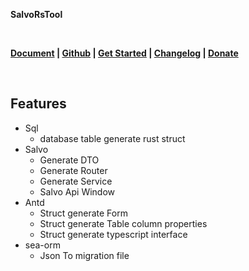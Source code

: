 <p><b>SalvoRsTool</b></p>
<br/>
<p>
    <b>
        <a href="https://mdddj.github.io/SalvoRsToolDocument">Document</a> |
        <a href="https://github.com/mdddj/SalvoRsTool">Github</a> |
        <a href="https://mdddj.github.io/SalvoRsToolDocument/default-topic.html">Get Started</a> |
        <a href="https://mdddj.github.io/SalvoRsToolDocument/changelog%E6%9B%B4%E6%96%B0%E6%97%A5%E5%BF%97.html">Changelog</a> |
        <a href="https://mdddj.github.io/SalvoRsToolDocument/%E6%89%93%E8%B5%8F%E5%92%8C%E8%81%94%E7%B3%BB.html">Donate</a>
    </b>
</p>
<br/>
<h2>Features</h2>
<ul>
    <li>Sql
        <ul>
            <li>database table generate rust struct</li>
        </ul>
    </li>
    <li>Salvo
        <ul>
            <li>Generate DTO</li>
            <li>Generate Router</li>
            <li>Generate Service</li>
            <li>Salvo Api Window</li>
        </ul>
    </li>
    <li>Antd
        <ul>
            <li>Struct generate Form</li>
            <li>Struct generate Table column properties</li>
            <li>Struct generate typescript interface</li>
        </ul>
    </li>
    <li>sea-orm
        <ul>
            <li>Json To migration file</li>
        </ul>
    </li>
</ul>
